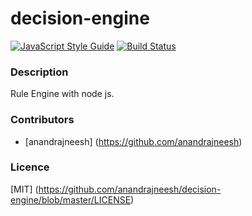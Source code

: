 # decision-engine
[![JavaScript Style Guide](https://img.shields.io/badge/code%20style-standard-brightgreen.svg)](http://standardjs.com/)
[![Build Status](https://travis-ci.org/anandrajneesh/decision-engine.svg?branch=master)](https://travis-ci.org/anandrajneesh/decision-engine)

### Description

Rule Engine with node js.

### Contributors

* [anandrajneesh] (https://github.com/anandrajneesh)

### Licence

[MIT] (https://github.com/anandrajneesh/decision-engine/blob/master/LICENSE)

